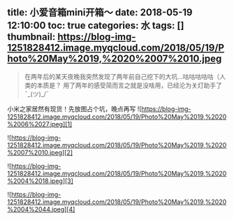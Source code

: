 title: 小爱音箱mini开箱～
date: 2018-05-19 12:10:00
toc: true
categories: 水
tags: []
thumbnail: https://blog-img-1251828412.image.myqcloud.com/2018/05/19/Photo%20May%2019,%2020%2007%2010.jpeg
---

> 在两年后的某天夜晚我突然发现了两年前自己挖下的大坑...咕咕咕咕咕（人类的本质是？
> 用了两年的感受简而言之就是没啥用，已经沦为关灯助手了¯\_(ツ)_/¯

小米之家居然有现货！先放图占个坑，晚点再写
![https://blog-img-1251828412.image.myqcloud.com/2018/05/19/Photo%20May%2019,%2020%2006%2027.jpeg][1]

![https://blog-img-1251828412.image.myqcloud.com/2018/05/19/Photo%20May%2019,%2020%2007%2010.jpeg][2]

![https://blog-img-1251828412.image.myqcloud.com/2018/05/19/Photo%20May%2019,%2020%2004%2018.jpeg][3]

![https://blog-img-1251828412.image.myqcloud.com/2018/05/19/Photo%20May%2019,%2020%2004%2044.jpeg][4]


  [1]: https://blog-img-1251828412.image.myqcloud.com/2018/05/19/Photo%20May%2019,%2020%2006%2027.jpeg
  [2]: https://blog-img-1251828412.image.myqcloud.com/2018/05/19/Photo%20May%2019,%2020%2007%2010.jpeg
  [3]: https://blog-img-1251828412.image.myqcloud.com/2018/05/19/Photo%20May%2019,%2020%2004%2018.jpeg
  [4]: https://blog-img-1251828412.image.myqcloud.com/2018/05/19/Photo%20May%2019,%2020%2004%2044.jpeg